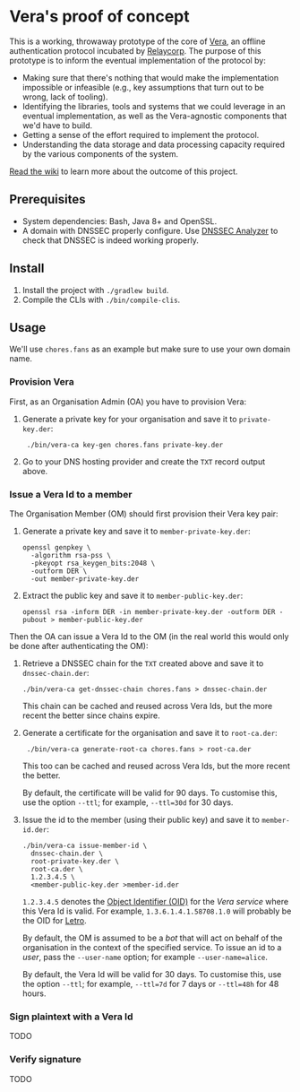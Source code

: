 
# Vera's proof of concept

This is a working, throwaway prototype of the core of [Vera](https://vera.domains), an offline authentication protocol incubated by [Relaycorp](https://relaycorp.tech). The purpose of this prototype is to inform the eventual implementation of the protocol by:

- Making sure that there's nothing that would make the implementation impossible or infeasible (e.g., key assumptions that turn out to be wrong, lack of tooling).
- Identifying the libraries, tools and systems that we could leverage in an eventual implementation, as well as the Vera-agnostic components that we'd have to build.
- Getting a sense of the effort required to implement the protocol.
- Understanding the data storage and data processing capacity required by the various components of the system.

[Read the wiki](https://github.com/VeraDomains/poc/wiki) to learn more about the outcome of this project.

## Prerequisites

- System dependencies: Bash, Java 8+ and OpenSSL.
- A domain with DNSSEC properly configure. Use [DNSSEC Analyzer](https://dnssec-analyzer.verisignlabs.com/) to check that DNSSEC is indeed working properly.

## Install

1. Install the project with `./gradlew build`.
3. Compile the CLIs with `./bin/compile-clis`.

## Usage

We'll use `chores.fans` as an example but make sure to use your own domain name.

### Provision Vera

First, as an Organisation Admin (OA) you have to provision Vera:

1. Generate a private key for your organisation and save it to `private-key.der`:
   ```shell
    ./bin/vera-ca key-gen chores.fans private-key.der
    ```
2. Go to your DNS hosting provider and create the `TXT` record output above.

### Issue a Vera Id to a member

The Organisation Member (OM) should first provision their Vera key pair:

1. Generate a private key and save it to `member-private-key.der`:
   ```shell
   openssl genpkey \
     -algorithm rsa-pss \
     -pkeyopt rsa_keygen_bits:2048 \
     -outform DER \
     -out member-private-key.der
   ```
2. Extract the public key and save it to `member-public-key.der`:
   ```shell
   openssl rsa -inform DER -in member-private-key.der -outform DER -pubout > member-public-key.der
   ```

Then the OA can issue a Vera Id to the OM (in the real world this would only be done after authenticating the OM):

1. Retrieve a DNSSEC chain for the `TXT` created above and save it to `dnssec-chain.der`:
   ```shell
   ./bin/vera-ca get-dnssec-chain chores.fans > dnssec-chain.der
   ```
   
   This chain can be cached and reused across Vera Ids, but the more recent the better since chains expire.
2. Generate a certificate for the organisation and save it to `root-ca.der`:
   ```shell
    ./bin/vera-ca generate-root-ca chores.fans > root-ca.der
    ```

   This too can be cached and reused across Vera Ids, but the more recent the better.

   By default, the certificate will be valid for 90 days. To customise this, use the option `--ttl`; for example, `--ttl=30d` for 30 days.
3. Issue the id to the member (using their public key) and save it to `member-id.der`:
   ```shell
   ./bin/vera-ca issue-member-id \
     dnssec-chain.der \
     root-private-key.der \
     root-ca.der \
     1.2.3.4.5 \
     <member-public-key.der >member-id.der
   ```
   
   `1.2.3.4.5` denotes the [Object Identifier (OID)](https://en.wikipedia.org/wiki/Object_identifier) for the _Vera service_ where this Vera Id is valid. For example, `1.3.6.1.4.1.58708.1.0` will probably be the OID for [Letro](https://letro.app/en/).
   
   By default, the OM is assumed to be a _bot_ that will act on behalf of the organisation in the context of the specified service. To issue an id to a _user_, pass the `--user-name` option; for example `--user-name=alice`.

   By default, the Vera Id will be valid for 30 days. To customise this, use the option `--ttl`; for example, `--ttl=7d` for 7 days or `--ttl=48h` for 48 hours.

### Sign plaintext with a Vera Id

TODO

### Verify signature

TODO
